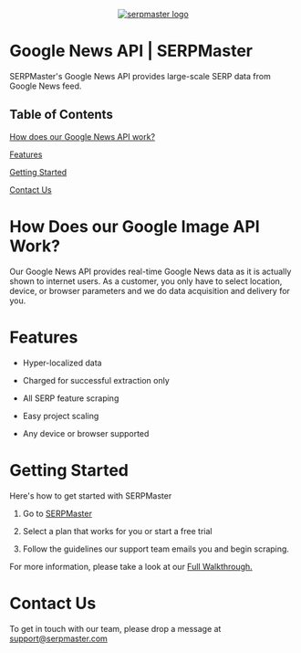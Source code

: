 <p align="center">
    <a href="https://serpmaster.com/"><img src="https://serpmaster.com/static/a528fb5d522744dc3d2b2c1cbc4fcdfa/3f491/logo.webp" alt="serpmaster logo"></a>
  </a>
</p>

# Google News API | SERPMaster 
SERPMaster's Google News API provides large-scale SERP data from Google News feed. 

## Table of Contents 
[How does our Google News API work?](how-does-our-google-news-api-work?)

[Features](features)

[Getting Started](getting-started)

[Contact Us](contact-us)

# How Does our Google Image API Work?

Our Google News API provides real-time Google News data as it is actually shown to internet users. As a customer, you only have to select location, device, or browser parameters and we do data acquisition and delivery for you. 

# Features

- Hyper-localized data

- Charged for successful extraction only

- All SERP feature scraping

- Easy project scaling

- Any device or browser supported


# Getting Started 

Here's how to get started with SERPMaster

1. Go to [SERPMaster](https://serpmaster.com/) 

2. Select a plan that works for you or start a free trial

3. Follow the guidelines our support team emails you and begin scraping.

For more information, please take a look at our [Full Walkthrough.](https://serpmaster.com/walkthrough/)

# Contact Us 

To get in touch with our team, please drop a message at [support@serpmaster.com](support@serpmaster.com) 
